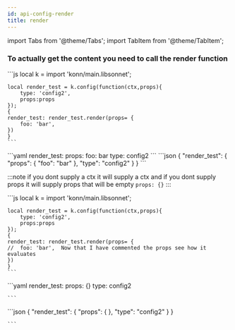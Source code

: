 ```yaml
---
id: api-config-render
title: render
---
```

import Tabs from '@theme/Tabs';
import TabItem from '@theme/TabItem';

### To actually get the content you need to call the render function


<Tabs>
  <TabItem value="jsonnet" label="Jsonnet" default>
    ```js
    local k = import 'konn/main.libsonnet';

    local render_test = k.config(function(ctx,props){
        type: 'config2',
        props:props
    });
    {
    render_test: render_test.render(props= {  
        foo: 'bar',
    })
    }
    ``` 
  </TabItem>
  <TabItem value="yaml" label="YAML Output">
    ```yaml
    render_test:
    props:
        foo: bar
    type: config2
    ```
  </TabItem>
  <TabItem value="json" label="JSON Output">
    ```json
    {
      "render_test": {
        "props": {
          "foo": "bar"
        },
        "type": "config2"
      }
    }
    ```
  </TabItem>
</Tabs>



:::note
if you dont supply a ctx it will supply a ctx and if you dont supply props it will supply props that will be empty  `props: {}`
:::

<Tabs>
  <TabItem value="jsonnet" label="Jsonnet" default>
    ```js
    local k = import 'konn/main.libsonnet';

    local render_test = k.config(function(ctx,props){
        type: 'config2',
        props:props
    });
    {
    render_test: render_test.render(props= {  
    //  foo: 'bar',  Now that I have commented the props see how it evaluates 
    })
    }
    ``` 
  </TabItem>
  <TabItem value="yaml" label="YAML Output">
    ```yaml
    render_test:
      props: {}
      type: config2

    ```
  </TabItem>
  <TabItem value="json" label="JSON Output">
    ```json
    {
      "render_test": {
        "props": { },
        "type": "config2"
      }
    }

    ```
  </TabItem>
</Tabs>
